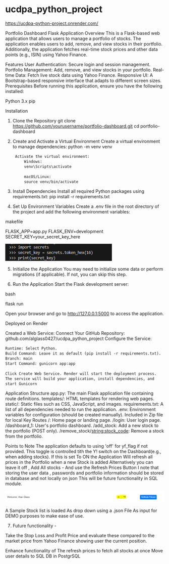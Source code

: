 # ucdpa_python_project

https://ucdpa-python-project.onrender.com/



Portfolio Dashboard Flask Application
Overview
This is a Flask-based web application that allows users to manage a portfolio of stocks. The application enables users to add, remove, and view stocks in their portfolio. Additionally, the application fetches real-time stock prices and other data points (e.g., ISIN) using Yahoo Finance.

Features
User Authentication: Secure login and session management.
Portfolio Management: Add, remove, and view stocks in your portfolio.
Real-time Data: Fetch live stock data using Yahoo Finance.
Responsive UI: A Bootstrap-based responsive interface that adapts to different screen sizes.
Prerequisites
Before running this application, ensure you have the following installed:

Python 3.x
pip

Installation
1. Clone the Repository
    git clone https://github.com/yourusername/portfolio-dashboard.git
    cd portfolio-dashboard
2. Create and Activate a Virtual Environment
    Create a virtual environment to manage dependencies:
    python -m venv venv

        Activate the virtual environment:
            Windows:
            venv\Scripts\activate

            macOS/Linux:
            source venv/bin/activate

3. Install Dependencies
    Install all required Python packages using requirements.txt:
    pip install -r requirements.txt

4. Set Up Environment Variables
    Create a .env file in the root directory of the project and add the following environment variables:

makefile

FLASK_APP=app.py
FLASK_ENV=development
SECRET_KEY=your_secret_key_here

![alt text](secrets.png)

5. Initialize the Application
You may need to initialize some data or perform migrations (if applicable). If not, you can skip this step.

6. Run the Application
Start the Flask development server:

bash

flask run

Open your browser and go to http://127.0.0.1:5000 to access the application.

Deployed on Render

Created a Web Service:
    Connect Your GitHub Repository:   github.com/alglass0427/ucdpa_python_project
    Configure the Service:

    Runtime: Select Python.
    Build Command: Leave it as default (pip install -r requirements.txt).
    Branch: main
    Start Command: gunicorn app:app

    Click Create Web Service. Render will start the deployment process.
    The service will build your application, install dependencies, and start Gunicorn


Application Structure
app.py: The main Flask application file containing route definitions.
templates/: HTML templates for rendering web pages.
static/: Static files such as CSS, JavaScript, and images.
requirements.txt: A list of all dependencies needed to run the application.
.env: Environment variables for configuration (should be created manually). Included in Zip file for local
Key Routes
/: Home page or landing page.
/login: User login page.
/dashboard_1: User's portfolio dashboard.
/add_stock: Add a new stock to the portfolio (POST only).
/remove_stock/<string:stock_code>: Remove a stock from the portfolio.


Points to Note
The application defaults to using 'off' for yf_flag if not provided. 
This toggle is controlled tith the Y! switch on the Dashboard(e.g., when adding stocks).
If this is set To ON the Application Will refresh all prices in the Portfolio when a new Stock is added
Alternatively you can leave it  off  , Add All stocks  -  And use the Refresh Prices Button
I note that storing the user data , passwords and portfolio information should be stored in database and not locally on json
This will be future functionality in SQL module.

![alt text](yahoo_image.png)

A Sample Stock list is loaded As drop down using a .json File As input for DEMO purposes to make ease of use.


7. Future functionality  - 

Take the Stop Loss and Profit Price and evaluate these compared to the market price from Yahoo Finance showing user the current position.

Enhance functionality of The refresh prices to fetch all stocks at once
Move user details to SQL DB in PostgrSQL

